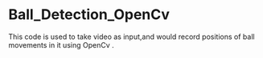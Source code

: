 # Ball_Detection_OpenCv
 This code is used to take video as input,and would record positions of ball movements in it using OpenCv .

